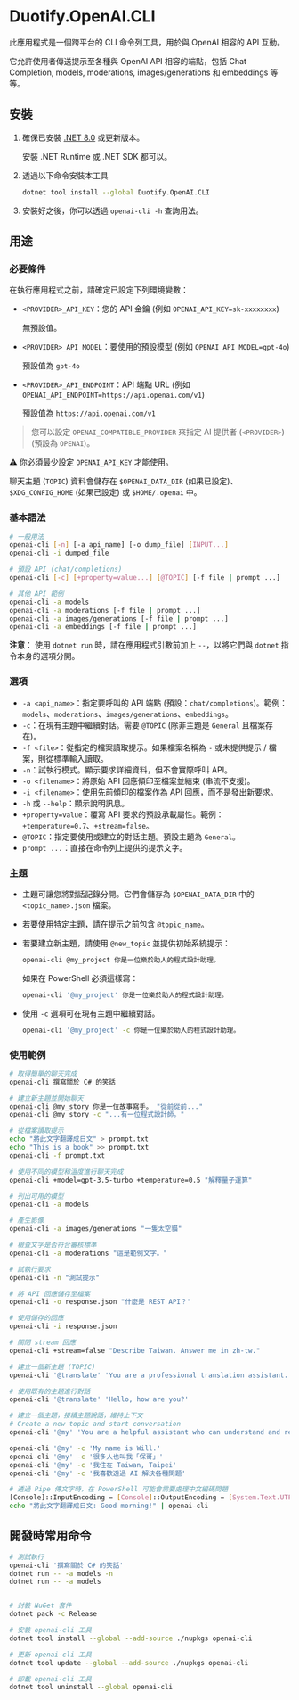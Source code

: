 # Duotify.OpenAI.CLI

此應用程式是一個跨平台的 CLI 命令列工具，用於與 OpenAI 相容的 API 互動。

它允許使用者傳送提示至各種與 OpenAI API 相容的端點，包括 Chat Completion, models, moderations, images/generations 和 embeddings 等等。

## 安裝

1. 確保已安裝 [.NET 8.0](https://dotnet.microsoft.com/zh-tw/download?WT.mc_id=DT-MVP-4015686) 或更新版本。

    安裝 .NET Runtime 或 .NET SDK 都可以。

2. 透過以下命令安裝本工具

    ```sh
    dotnet tool install --global Duotify.OpenAI.CLI
    ```

3. 安裝好之後，你可以透過 `openai-cli -h` 查詢用法。

## 用途

### 必要條件

在執行應用程式之前，請確定已設定下列環境變數：

* `<PROVIDER>_API_KEY`：您的 API 金鑰 (例如 `OPENAI_API_KEY=sk-xxxxxxxx`)

    無預設值。

* `<PROVIDER>_API_MODEL`：要使用的預設模型 (例如 `OPENAI_API_MODEL=gpt-4o`)

    預設值為 `gpt-4o`

* `<PROVIDER>_API_ENDPOINT`：API 端點 URL (例如 `OPENAI_API_ENDPOINT=https://api.openai.com/v1`)

    預設值為 `https://api.openai.com/v1`

> 您可以設定 `OPENAI_COMPATIBLE_PROVIDER` 來指定 AI 提供者 (`<PROVIDER>`) (預設為 `OPENAI`)。

⚠ 你必須最少設定 `OPENAI_API_KEY` 才能使用。

聊天主題 (`TOPIC`) 資料會儲存在 `$OPENAI_DATA_DIR` (如果已設定)、`$XDG_CONFIG_HOME` (如果已設定) 或 `$HOME/.openai` 中。

### 基本語法

```bash
# 一般用法
openai-cli [-n] [-a api_name] [-o dump_file] [INPUT...]
openai-cli -i dumped_file

# 預設 API (chat/completions)
openai-cli [-c] [+property=value...] [@TOPIC] [-f file | prompt ...]

# 其他 API 範例
openai-cli -a models
openai-cli -a moderations [-f file | prompt ...]
openai-cli -a images/generations [-f file | prompt ...]
openai-cli -a embeddings [-f file | prompt ...]
```

**注意**： 使用 `dotnet run` 時，請在應用程式引數前加上 `--`，以將它們與 `dotnet` 指令本身的選項分開。

### 選項

* `-a <api_name>`：指定要呼叫的 API 端點 (預設：`chat/completions`)。範例：`models`、`moderations`、`images/generations`、`embeddings`。
* `-c`：在現有主題中繼續對話。需要 `@TOPIC` (除非主題是 `General` 且檔案存在)。
* `-f <file>`：從指定的檔案讀取提示。如果檔案名稱為 `-` 或未提供提示 / 檔案，則從標準輸入讀取。
* `-n`：試執行模式。顯示要求詳細資料，但不會實際呼叫 API。
* `-o <filename>`：將原始 API 回應傾印至檔案並結束 (串流不支援)。
* `-i <filename>`：使用先前傾印的檔案作為 API 回應，而不是發出新要求。
* `-h` 或 `--help`：顯示說明訊息。
* `+property=value`：覆寫 API 要求的預設承載屬性。範例：`+temperature=0.7`、`+stream=false`。
* `@TOPIC`：指定要使用或建立的對話主題。預設主題為 `General`。
* `prompt ...`：直接在命令列上提供的提示文字。

### 主題

* 主題可讓您將對話記錄分開。它們會儲存為 `$OPENAI_DATA_DIR` 中的 `<topic_name>.json` 檔案。
* 若要使用特定主題，請在提示之前包含 `@topic_name`。
* 若要建立新主題，請使用 `@new_topic` 並提供初始系統提示：

  ```bash
  openai-cli @my_project 你是一位樂於助人的程式設計助理。
  ```

  如果在 PowerShell 必須這樣寫：

  ```bash
  openai-cli '@my_project' 你是一位樂於助人的程式設計助理。
  ```

* 使用 `-c` 選項可在現有主題中繼續對話。

  ```bash
  openai-cli '@my_project' -c 你是一位樂於助人的程式設計助理。
  ```

### 使用範例

```bash
# 取得簡單的聊天完成
openai-cli 撰寫關於 C# 的笑話

# 建立新主題並開始聊天
openai-cli @my_story 你是一位故事寫手。 "從前從前..."
openai-cli @my_story -c "...有一位程式設計師。"

# 從檔案讀取提示
echo "將此文字翻譯成日文" > prompt.txt
echo "This is a book" >> prompt.txt
openai-cli -f prompt.txt

# 使用不同的模型和溫度進行聊天完成
openai-cli +model=gpt-3.5-turbo +temperature=0.5 "解釋量子運算"

# 列出可用的模型
openai-cli -a models

# 產生影像
openai-cli -a images/generations "一隻太空貓"

# 檢查文字是否符合審核標準
openai-cli -a moderations "這是範例文字。"

# 試執行要求
openai-cli -n "測試提示"

# 將 API 回應儲存至檔案
openai-cli -o response.json "什麼是 REST API？"

# 使用儲存的回應
openai-cli -i response.json

# 關閉 stream 回應
openai-cli +stream=false "Describe Taiwan. Answer me in zh-tw."

# 建立一個新主題 (TOPIC)
openai-cli '@translate' 'You are a professional translation assistant. Always translate any input text to Traditional Chinese (zh-tw). Maintain the original meaning and context while providing natural and fluent translations. If the input is already in Traditional Chinese, verify its accuracy and make improvements if necessary. Do not add explanations unless specifically requested.'

# 使用既有的主題進行對話
openai-cli '@translate' 'Hello, how are you?'

# 建立一個主題，接續主題說話，維持上下文
# Create a new topic and start conversation
openai-cli '@my' 'You are a helpful assistant who can understand and remember our conversations. Please respond in a friendly and professional manner. When needed, you will refer to previous conversations to provide better assistance. Speak in Traditional Chinese (zh-tw).'

openai-cli '@my' -c 'My name is Will.'
openai-cli '@my' -c '很多人也叫我「保哥」'
openai-cli '@my' -c '我住在 Taiwan, Taipei'
openai-cli '@my' -c '我喜歡透過 AI 解決各種問題'

# 透過 Pipe 傳文字時，在 PowerShell 可能會需要處理中文編碼問題
[Console]::InputEncoding = [Console]::OutputEncoding = [System.Text.UTF8Encoding]::new($false)
echo "將此文字翻譯成日文: Good morning!" | openai-cli
```

## 開發時常用命令

```sh
# 測試執行
openai-cli '撰寫關於 C# 的笑話'
dotnet run -- -a models -n
dotnet run -- -a models


# 封裝 NuGet 套件
dotnet pack -c Release

# 安裝 openai-cli 工具
dotnet tool install --global --add-source ./nupkgs openai-cli

# 更新 openai-cli 工具
dotnet tool update --global --add-source ./nupkgs openai-cli

# 卸載 openai-cli 工具
dotnet tool uninstall --global openai-cli
```
